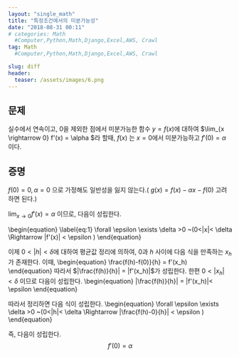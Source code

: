 ```yaml
---
layout: "single_math"
title: "특정조건에서의 미분가능성"
date: "2018-08-31 00:11"
# categories: Math
  #Computer,Python,Math,Django,Excel,AWS, Crawl
tag: Math
  #Computer,Python,Math,Django,Excel,AWS, Crawl

slug: diff
header:
  teaser: /assets/images/6.png
---
```


## 문제
실수에서 연속이고, $0$을 제외한 점에서 미분가능한 함수 $y=f(x)$에 대하여
$\lim_{x \rightarrow 0} f'(x) = \alpha $라 할때, 
$f(x)$ 는 $x=0$에서 미분가능하고 $f'(0)= \alpha$ 이다.

## 증명
$f(0)=0 , \alpha = 0$ 으로 가정해도 일반성을 잃지 않는다.(
$g(x)=f(x)-\alpha x -f(0)$ 고려하면 된다.)

$\lim_{x \rightarrow 0} f'(x) = \alpha$ 이므로, 다음이 성립한다.

\begin{equation} \label{eq:1}
\forall \epsilon  \exists \delta >0 ~(0<|x|< \delta   \Rightarrow |f'(x)| < \epsilon )
\end{equation}

이제 $0<|h|< \delta$에 대하여 평균값 정리에 의하여, $0$과 $h$ 사이에 다음 식을 만족하는 $x_h$가 존재한다. 이때, 
\begin{equation}
    \frac{f(h)-f(0)}{h} = f'(x_h)
\end{equation}
따라서 $|\frac{f(h)}{h}| = |f'(x_h)|$가 성립한다.
한편 $0<|x_h|<\delta$ 이므로 다음이 성립한다.
\begin{equation}
    |\frac{f(h)}{h}| = |f'(x_h)|< \epsilon
\end{equation}

따라서 정리하면 다음 식이 성립한다.
\begin{equation}
    \forall \epsilon  \exists \delta >0 ~(0<|h|< \delta   \Rightarrow |\frac{f(h)-0}{h}| < \epsilon )
\end{equation}

즉, 다음이 성립한다. 
$$f'(0)=\alpha$$
